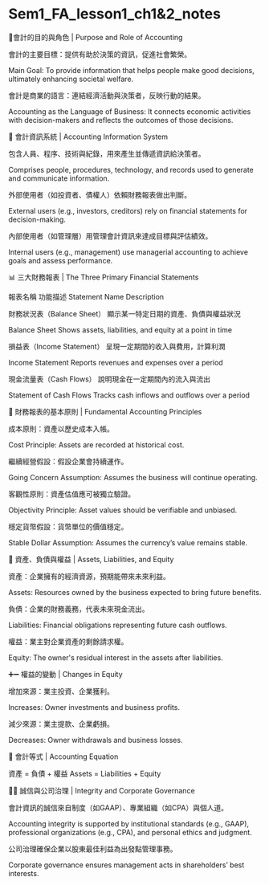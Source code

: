 # Sem1_FA_lesson1_ch1&2_notes

📘會計的目的與角色 | Purpose and Role of Accounting

會計的主要目標：提供有助於決策的資訊，促進社會繁榮。

Main Goal: To provide information that helps people make good decisions, ultimately enhancing societal welfare.

會計是商業的語言：連結經濟活動與決策者，反映行動的結果。	

Accounting as the Language of Business: It connects economic activities with decision-makers and reflects the outcomes of those decisions.

🧠 會計資訊系統 | Accounting Information System

包含人員、程序、技術與紀錄，用來產生並傳遞資訊給決策者。

Comprises people, procedures, technology, and records used to generate and communicate information.

外部使用者（如投資者、債權人）依賴財務報表做出判斷。

External users (e.g., investors, creditors) rely on financial statements for decision-making.

內部使用者（如管理層）用管理會計資訊來達成目標與評估績效。

Internal users (e.g., management) use managerial accounting to achieve goals and assess performance.

📊 三大財務報表 | The Three Primary Financial Statements

報表名稱	功能描述	Statement Name	Description

財務狀況表（Balance Sheet）	顯示某一特定日期的資產、負債與權益狀況	

Balance Sheet	Shows assets, liabilities, and equity at a point in time

損益表（Income Statement）	呈現一定期間的收入與費用，計算利潤	

Income Statement	Reports revenues and expenses over a period

現金流量表（Cash Flows）	說明現金在一定期間內的流入與流出	

Statement of Cash Flows	Tracks cash inflows and outflows over a period

🧾 財務報表的基本原則 | Fundamental Accounting Principles

成本原則：資產以歷史成本入帳。

Cost Principle: Assets are recorded at historical cost.

繼續經營假設：假設企業會持續運作。

Going Concern Assumption: Assumes the business will continue operating.

客觀性原則：資產估值應可被獨立驗證。

Objectivity Principle: Asset values should be verifiable and unbiased.

穩定貨幣假設：貨幣單位的價值穩定。

Stable Dollar Assumption: Assumes the currency’s value remains stable.

💼 資產、負債與權益 | Assets, Liabilities, and Equity

資產：企業擁有的經濟資源，預期能帶來未來利益。

Assets: Resources owned by the business expected to bring future benefits.

負債：企業的財務義務，代表未來現金流出。	

Liabilities: Financial obligations representing future cash outflows.

權益：業主對企業資產的剩餘請求權。

Equity: The owner's residual interest in the assets after liabilities.

➕➖ 權益的變動 | Changes in Equity

增加來源：業主投資、企業獲利。

Increases: Owner investments and business profits.

減少來源：業主提款、企業虧損。

Decreases: Owner withdrawals and business losses.

📐 會計等式 | Accounting Equation

資產 = 負債 + 權益	Assets = Liabilities + Equity

🕵️‍♂️ 誠信與公司治理 | Integrity and Corporate Governance

會計資訊的誠信來自制度（如GAAP）、專業組織（如CPA）與個人道。

Accounting integrity is supported by institutional standards (e.g., GAAP), professional organizations (e.g., CPA), and personal ethics and judgment.

公司治理確保企業以股東最佳利益為出發點管理事務。	

Corporate governance ensures management acts in shareholders’ best interests.






















